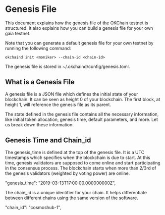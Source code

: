 # Genesis File

This document explains how the genesis file of the OKChain testnet is structured. It also explains how you can build a genesis file for your own gaia testnet.

Note that you can generate a default genesis file for your own testnet by running the following command:

    okchaind init <moniker> --chain-id <chain-id>

The genesis file is stored in ~/.okchaind/config/genesis.toml.

## What is a Genesis File

A genesis file is a JSON file which defines the initial state of your blockchain. It can be seen as height 0 of your blockchain. The first block, at height 1, will reference the genesis file as its parent.

The state defined in the genesis file contains all the necessary information, like initial token allocation, genesis time, default parameters, and more. Let us break down these information.

## Genesis Time and Chain_id

The genesis_time is defined at the top of the genesis file. It is a UTC timestamps which specifies when the blockchain is due to start. At this time, genesis validators are supposed to come online and start participating in the consensus process. The blockchain starts when more than 2/3rd of the genesis validators (weighted by voting power) are online.

"genesis_time": "2019-03-13T17:00:00.000000000Z",

The chain_id is a unique identifier for your chain. It helps differentiate between different chains using the same version of the software.

"chain_id": "cosmoshub-1",

